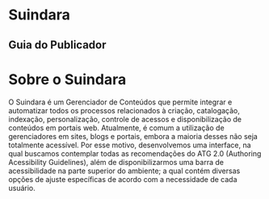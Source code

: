 # Suindara

## Guia do Publicador

Sobre o Suindara
=========================================

O Suindara é um Gerenciador de Conteúdos que permite integrar e automatizar todos os processos relacionados à criação, catalogação, indexação, personalização, controle de acessos e disponibilização de conteúdos em portais web. Atualmente, é comum a utilização de gerenciadores em sites, blogs e portais, embora a maioria desses não seja totalmente acessível. Por esse motivo, desenvolvemos uma interface, na qual buscamos contemplar todas as recomendações do ATG 2.0 (Authoring Acessibility Guidelines), além de disponibilizarmos uma barra de acessibilidade na parte superior do ambiente; a qual contém diversas opções de ajuste específicas de acordo com a necessidade de cada usuário.
